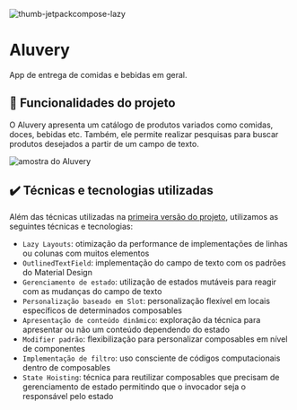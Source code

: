 ![thumb-jetpackcompose-lazy](https://user-images.githubusercontent.com/8989346/181017354-9a8b4e49-e7e8-4126-9f47-5c32b6421e99.png)
  
# Aluvery

App de entrega de comidas e bebidas em geral.

## 🔨 Funcionalidades do projeto

O Aluvery apresenta um catálogo de produtos variados como comidas, doces, bebidas etc. Também, ele permite realizar pesquisas para buscar produtos desejados a partir de um campo de texto.

![amostra do Aluvery](https://user-images.githubusercontent.com/8989346/191754098-cd2b5c5c-54b2-4bae-8d92-28f0d4faa924.gif)

## ✔️ Técnicas e tecnologias utilizadas

Além das técnicas utilizadas na [primeira versão do projeto](https://github.com/alura-cursos/jetpack-compose-criando-um-app), utilizamos as seguintes técnicas e tecnologias:

- `Lazy Layouts`: otimização da performance de implementações de linhas ou colunas com muitos elementos
- `OutlinedTextField`: implementação do campo de texto com os padrões do Material Design
- `Gerenciamento de estado`: utilização de estados mutáveis para reagir com as mudanças do campo de texto
- `Personalização baseado em Slot`: personalização flexível em locais específicos de determinados composables
- `Apresentação de conteúdo dinâmico`: exploração da técnica para apresentar ou não um conteúdo dependendo do estado
- `Modifier padrão`: flexibilização para personalizar composables em nível de componentes
- `Implementação de filtro`: uso consciente de códigos computacionais dentro de composables
- `State Hoisting`: técnica para reutilizar composables que precisam de gerenciamento de estado permitindo que o invocador seja o responsável pelo estado
